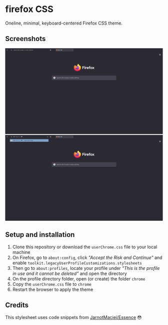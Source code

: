 # firefox CSS
Oneline, minimal, keyboard-centered Firefox CSS theme.

## Screenshots
![screenshot1](ass/screenshot1.png)
![screenshot2](ass/screenshot2.png)

## Setup and installation
1. Clone this repository or download the `userChrome.css` file to your local machine
2. On Firefox, go to `about:config`, click *"Accept the Risk and Continue"* and enable `toolkit.legacyUserProfileCustomizations.stylesheets`
3. Then go to `about:profiles`, locate your profile under *"This is the profile in use and it cannot be deleted"* and open the directory
4. On the profile directory folder, open (or create) the folder `chrome`
5. Copy the `userChrome.css` file to `chrome`
6. Restart the browser to apply the theme

## Credits
This stylesheet uses code snippets from [JarnotMaciej/Essence](https://github.com/JarnotMaciej/Essence) 😳
